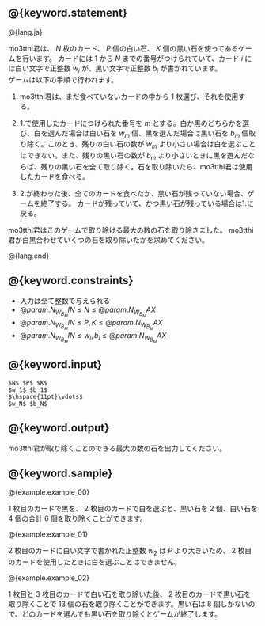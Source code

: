 ## @{keyword.statement}

@{lang.ja}

  mo3tthi君は、 $N$ 枚のカード、 $P$ 個の白い石、 $K$ 個の黒い石を使ってあるゲームを行います。 カードには $1$ から $N$ までの番号がつけられていて、カード $i$ には白い文字で正整数 $w_i$ が、黒い文字で正整数 $b_i$ が書かれています。   
  ゲームは以下の手順で行われます。

1. mo3tthi君は、まだ食べていないカードの中から $1$ 枚選び、それを使用する。

2. 1.で使用したカードにつけられた番号を $m$ とする。白か黒のどちらかを選び、白を選んだ場合は白い石を $w_m$ 個、黒を選んだ場合は黒い石を $b_m$ 個取り除く。このとき、残りの白い石の数が $w_m$ より小さい場合は白を選ぶことはできない。また、残りの黒い石の数が $b_m$ より小さいときに黒を選んだならば、残りの黒い石を全て取り除く。石を取り除いたら、mo3tthi君は使用したカードを食べる。

3. 2.が終わった後、全てのカードを食べたか、黒い石が残っていない場合、ゲームを終了する。 カードが残っていて、かつ黒い石が残っている場合は1.に戻る。 

  mo3tthi君はこのゲームで取り除ける最大の数の石を取り除きました。
  mo3tthi君が白黒合わせていくつの石を取り除いたかを求めてください。

@{lang.end}

## @{keyword.constraints}
- 入力は全て整数で与えられる
- $@{param.N_W_B_MIN} \leq N \leq @{param.N_W_B_MAX}$
- $@{param.N_W_B_MIN} \leq P,K \leq @{param.N_W_B_MAX}$
- $@{param.N_W_B_MIN} \leq w_i,b_i \leq @{param.N_W_B_MAX}$


## @{keyword.input}

```
$N$ $P$ $K$
$w_1$ $b_1$
$\hspace{11pt}\vdots$
$w_N$ $b_N$
```

## @{keyword.output}

mo3tthi君が取り除くことのできる最大の数の石を出力してください。

## @{keyword.sample}

@{example.example_00}

 $1$ 枚目のカードで黒を、 $2$ 枚目のカードで白を選ぶと、黒い石を $2$ 個、白い石を $4$ 個の合計 $6$ 個を取り除くことができます。

@{example.example_01}

 $2$ 枚目のカードに白い文字で書かれた正整数 $w_2$ は $P$ より大きいため、 $2$ 枚目のカードを使用したときに白を選ぶことはできません。

@{example.example_02}

 $1$ 枚目と $3$ 枚目のカードで白い石を取り除いた後、 $2$ 枚目のカードで黒い石を取り除くことで $13$ 個の石を取り除くことができます。黒い石は $8$ 個しかないので、どのカードを選んでも黒い石を取り除くとゲームが終了します。